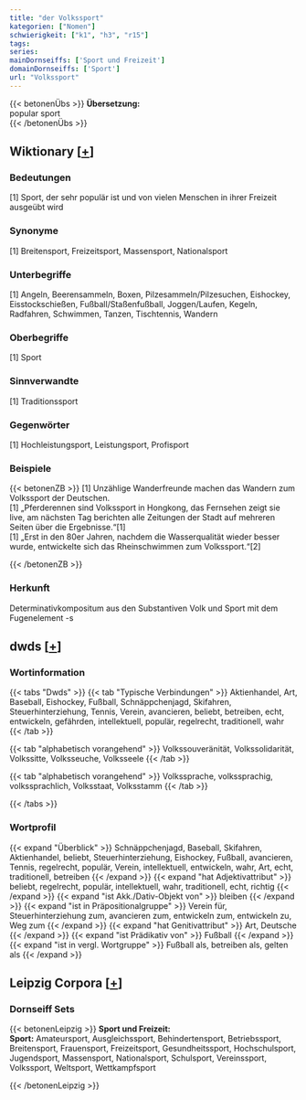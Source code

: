 ```yaml
---
title: "der Volkssport"
kategorien: ["Nomen"]
schwierigkeit: ["k1", "h3", "r15"]
tags:
series:
mainDornseiffs: ['Sport und Freizeit']
domainDornseiffs: ['Sport']
url: "Volkssport"
---
```


{{< betonenÜbs >}}
**Übersetzung:**  
popular sport  
{{< /betonenÜbs >}}

## Wiktionary [[+](https://de.wiktionary.org/wiki/Volkssport)]

### Bedeutungen
[1] Sport, der sehr populär ist und von vielen Menschen in ihrer Freizeit ausgeübt wird  

### Synonyme
[1] Breitensport, Freizeitsport, Massensport, Nationalsport  

### Unterbegriffe
[1] Angeln, Beerensammeln, Boxen, Pilzesammeln/Pilzesuchen, Eishockey, Eisstockschießen, Fußball/Staßenfußball, Joggen/Laufen, Kegeln, Radfahren, Schwimmen, Tanzen, Tischtennis, Wandern  

### Oberbegriffe
[1] Sport  

### Sinnverwandte
[1] Traditionssport  

### Gegenwörter
[1] Hochleistungsport, Leistungsport, Profisport  

### Beispiele
{{< betonenZB >}}
[1] Unzählige Wanderfreunde machen das Wandern zum Volkssport der Deutschen.  
[1] „Pferderennen sind Volkssport in Hongkong, das Fernsehen zeigt sie live, am nächsten Tag berichten alle Zeitungen der Stadt auf mehreren Seiten über die Ergebnisse.“[1]  
[1] „Erst in den 80er Jahren, nachdem die Wasserqualität wieder besser wurde, entwickelte sich das Rheinschwimmen zum Volkssport.“[2]  

{{< /betonenZB >}}
### Herkunft
Determinativkompositum aus den Substantiven Volk und Sport mit dem Fugenelement -s  



## dwds [[+](https://www.dwds.de/wb/Volkssport)]

### Wortinformation
{{< tabs "Dwds" >}}
{{< tab "Typische Verbindungen" >}}
Aktienhandel, Art, Baseball, Eishockey, Fußball, Schnäppchenjagd, Skifahren, Steuerhinterziehung, Tennis, Verein, avancieren, beliebt, betreiben, echt, entwickeln, gefährden, intellektuell, populär, regelrecht, traditionell, wahr
{{< /tab >}}

{{< tab "alphabetisch vorangehend" >}}
Volkssouveränität, Volkssolidarität, Volkssitte, Volksseuche, Volksseele
{{< /tab >}}

{{< tab "alphabetisch vorangehend" >}}
Volkssprache, volkssprachig, volkssprachlich, Volksstaat, Volksstamm
{{< /tab >}}

{{< /tabs >}}

### Wortprofil
{{< expand "Überblick" >}} Schnäppchenjagd, Baseball, Skifahren, Aktienhandel, beliebt, Steuerhinterziehung, Eishockey, Fußball, avancieren, Tennis, regelrecht, populär, Verein, intellektuell, entwickeln, wahr, Art, echt, traditionell, betreiben {{< /expand >}}
{{< expand "hat Adjektivattribut" >}} beliebt, regelrecht, populär, intellektuell, wahr, traditionell, echt, richtig {{< /expand >}}
{{< expand "ist Akk./Dativ-Objekt von" >}} bleiben {{< /expand >}}
{{< expand "ist in Präpositionalgruppe" >}} Verein für, Steuerhinterziehung zum, avancieren zum, entwickeln zum, entwickeln zu, Weg zum {{< /expand >}}
{{< expand "hat Genitivattribut" >}} Art, Deutsche {{< /expand >}}
{{< expand "ist Prädikativ von" >}} Fußball {{< /expand >}}
{{< expand "ist in vergl. Wortgruppe" >}} Fußball als, betreiben als, gelten als {{< /expand >}}

## Leipzig Corpora [[+](https://corpora.uni-leipzig.de/en/res?word=Volkssport&corpusId=deu_newscrawl-public_2018)]

### Dornseiff Sets
{{< betonenLeipzig >}}
**Sport und Freizeit:**  
**Sport:** Amateursport, Ausgleichssport, Behindertensport, Betriebssport, Breitensport, Frauensport, Freizeitsport, Gesundheitssport, Hochschulsport, Jugendsport, Massensport, Nationalsport, Schulsport, Vereinssport, Volkssport, Weltsport, Wettkampfsport  

{{< /betonenLeipzig >}}
